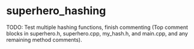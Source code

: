 # superhero_hashing
TODO: Test multiple hashing functions, finish commenting (Top comment blocks in superhero.h, superhero.cpp, my_hash.h, and main.cpp, and any remaining method comments).